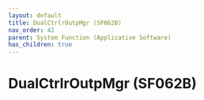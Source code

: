 ```yaml
---
layout: default
title: DualCtrlrOutpMgr (SF062B)
nav_order: 42
parent: System Function (Applicative Software)
has_children: true
---
```

# DualCtrlrOutpMgr (SF062B)
